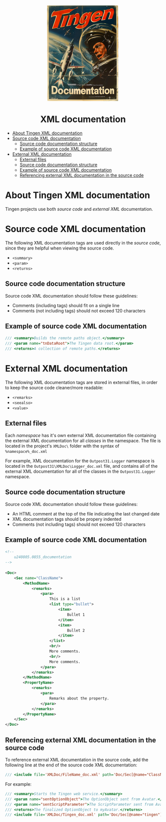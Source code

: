 <!--
  u240805_work-in-progress
-->

<div align="center">

  ![logo](../.github/Images/Logos/TingenDocumentation-232x308.png)

  <h1>
    XML documentation
  </h1>

</div>

- [About Tingen XML documentation](#about-tingen-xml-documentation)
- [Source code XML documentation](#source-code-xml-documentation)
  - [Source code documentation structure](#source-code-documentation-structure)
  - [Example of source code XML documentation](#example-of-source-code-xml-documentation)
- [External XML documentation](#external-xml-documentation)
  - [External files](#external-files)
  - [Source code documentation structure](#source-code-documentation-structure-1)
  - [Example of source code XML documentation](#example-of-source-code-xml-documentation-1)
  - [Referencing external XML documentation in the source code](#referencing-external-xml-documentation-in-the-source-code)

# About Tingen XML documentation

Tingen projects use both *source code* and *external XML* documentation.

# Source code XML documentation

The following XML documentation tags are used directly in the *source code*, since they are helpful when viewing the source code.

- `<summary>`
- `<param>`
- `<returns>`

## Source code documentation structure

Source code XML documentation should follow these guidelines:

- Comments (including tags) should fit on a single line
- Comments (not including tags) should not exceed 120 characters

## Example of source code XML documentation

```csharp
/// <summary>Builds the remote paths object.</summary>
/// <param name="tnDataRoot">The Tingen data root.</param>
/// <returns>A collection of remote paths.</returns>
```

# External XML documentation

The following XML documentation tags are stored in external files, in order to keep the source code cleaner/more readable:

- `<remarks>`
- `<seealso>`
- `<value>`

## External files

Each *namespace* has it's own external XML documentation file containing the external XML documentation for all *classes* in the namespace. The file is located in the project's `XMLDoc\` folder with the syntax of `%namespace%_doc.xml`

For example, XML documentation for the `Outpost31.Logger` namespace is located in the `Outpost31\XMLDoc\Logger_doc.xml` file, and contains all of the external XML documentation for all of the classes in the `Outpost31.Logger` namespace.

## Source code documentation structure

Source code XML documentation should follow these guidelines:

- An HTML comment at the top of the file indicating the last changed date
- XML documentation tags should be propery indented
- Comments (not including tags) should not exceed 120 characters

## Example of source code XML documentation

```xml
<!--
    u240805.0855_documentation
-->

<Doc>
    <Sec name="ClassName">
        <MethodName>
            <remarks>
                <para>
                    This is a list
                    <list type="bullet">
                        <item>
                            Bullet 1
                        </item>
                        <item>
                            Bullet 2
                        </item>
                    </list>
                    <br/>
                    More comments.
                    <br/>
                    More comments.
                </para>
            </remarks>
        </MethodName>
        <PropertyName>
            <remarks>
                <para>
                    Remarks about the property.
                </para>
            </remarks>
        </PropertyName>
    </Sec>
</Doc>
```

## Referencing external XML documentation in the source code

To reference external XML documentation in the source code, add the following line at the end of the source code XML documentation:

```csharp
/// <include file='XMLDoc/FileName_doc.xml' path='Doc/Sec[@name="ClassName"]/MethodName/*'/>
```

For example:

```csharp
/// <summary>Starts the Tingen web service.</summary>
/// <param name="sentOptionObject">The OptionObject sent from Avatar.</param>
/// <param name="sentScriptParameter">The ScriptParameter sent from Avatar.</param>
/// <returns>The finalized OptionObject to myAvatar.</returns>
/// <include file='XMLDoc/Tingen_doc.xml' path='Doc/Sec[@name="tingen"]/RunScript/*'/>
```
